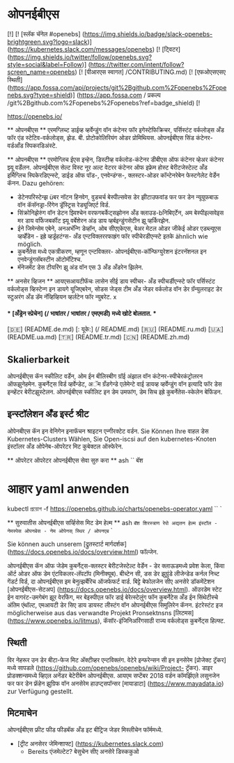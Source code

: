 # ओपनईबीएस

[!]
[! [स्लॅक चॅनेल #openebs] (https://img.shields.io/badge/slack-openebs-brightgreen.svg?logo=slack)] (https://kubernetes.slack.com/messages/openebs)
[! [ट्विटर] (https://img.shields.io/twitter/follow/openebs.svg?style=social&label=Follow)] (https://twitter.com/intent/follow?screen_name=openebs)
[! [पीआरएस स्वागत] /CONTRIBUTING.md)
[! [एफओएसएसए स्थिती] (https://app.fossa.com/api/projects/git%2Bgithub.com%2Fopenebs%2Fopenebs.svg?type=shield)] (https://app.fossa.com / प्रकल्प /git%2Bgithub.com%2Fopenebs%2Fopenebs?ref=badge_shield)
[!

https://openebs.io/

** ओपनबीएस ** एरमग्लिच्ट डाईव्ह व्हर्वेन्डुंग वॉन कंटेनर फॉर इगेस्टेफिक्रिचर, पर्सिस्टंट वर्कलोड्स अँड फॉर एंड स्टेटिव-वर्कलोड्स, झेड. बी. प्रोटोकोलिरियंग ओडर प्रोमिथियस. ओपनईबीएस सिंड कंटेनर- वर्डआँड स्पिकरडिअंस्टे.

** ओपनबीएस ** एरमोग्लिच ईएस इन्हेन, डिस्टीव्ह वर्कलोड-कंटेनर डीबीएस ऑफ कंटेनर व्हेअर कंटेनर झ्यू वर्डेलन. ओपनईबीएस सेल्ट विस्ट नूर अल्ट वेटरर कंटेनर ऑफ इफ्रेम होस्ट बेरीटजेस्टेल्ट अँड इर्मिग्लिच स्पिकेरडिएन्स्टे, डाईड ऑफ पॉड-, एनवेन्डंग्स-, क्लस्टर-ओडर कॉन्टेनरेबेन फेस्टगेलेट वेर्डेन कॅनन. Dazu gehören:
- डेटेनपरिस्टेन्झ üबर नॉटन हिनवेग, वुडचर्च बेस्पील्सवेस डेर झीटाउफवांड फर फर डेन न्यूयूफबाऊ वॉन कॅसॅनड्रा-रिंगेन ड्रॅस्ट्रिस रेड्यूजिएर्ट विर्ड.
- सिंक्रोनिझेरुंग वॉन डेटन झ्विश्चेन वरफगबर्केट्सझोनन अँड क्लाउड-bनिबिएर्टेन, अम बेस्पीइल्सवेइस मर डाय वर्फिजबर्कीट झ्यू वर्बेशेरन अंड डाय व्हर्बइन्डुंगसेटीन झू व्हर्किरझेन.
- ईने जिमेन्सेम एबेने, अनअभॅन्गि डेव्हॉन, ओब सीएएकेएस, बेअर मेटल ओडर जीकेई ओडर एडब्ल्यूएस व्हर्व्हेंडेन - इह्रे व्हर्ड्रहटंग्स- अँड एन्टविक्लररफाह्रंग फॉर स्पीचेरडीएन्स्टे इतके ähnlich wie möglich.
- कुबर्नेतेस मध्ये एकत्रीकरण, म्हणून एन्टविक्लर- ओपनईबीएस-कॉन्फिग्युरेशन इंटरनॅशनल इन एनवेन्डुंगसॅबस्टीन ऑटोमॅटिश्च.
- मॅनेजमेंट डेस टीयरिंग झु अंड वॉन एस 3 अँड अँडरेन झिलेन.

** अनसेर व्हिजन ** आयएसआयटीफॅचः लासेन सीई डाय स्पीचर- अँड स्पीचर्डीएन्स्टे फॉर पर्सिस्टंट वर्कलोड्स व्हिस्टेन्ग इन डायगे यूजिएबरेन, सोडस जेड्स टीम अँड जेडर वर्कलोड वॉन डेर ग्रॅन्युलराइट डेर स्टुअरंग अँड डॅम नॅव्हिव्हियन व्हर्लटेन फॉर न्युबरेट.
x
#### * [अँड्रेन स्प्रेचेन] (/ भाषांतर / भाषांतर / एमएमडी) मध्ये खोटे बोलतात. *

[🇩🇪] (README.de.md)
[: यूके:] (/ README.md)
[🇷🇺] (README.ru.md)
[🇺🇦] (README.ua.md)
[🇹🇷] (README.tr.md)
[🇨🇳] (README.zh.md)

## Skalierbarkeit

ओपनईबीएस कॅन स्कीलिट वर्डेन, ओम ईन बीलिस्बीग ग्रॉई अंझाल वॉन कंटेनर-स्पीचेरकंट्रोलरन ऑफझुनेहमेन. कुबर्नेट्स विर्ड व्हर्वेन्डेट, अॅम ग्रँडगेन्डे एलेमेन्टे वाई डायव्ह व्हर्वेन्डुंग वॉन इत्यादि फॉर डेस इन्व्हेंटर बेरीटझुस्टेलन. ओपनईबीएस स्कीलिट इन डेम उमफांग, डेम सिच इह्रे कुबर्नेतेस-स्केलेन बेफिंडन.

## इन्स्टॉलेशन अँड इर्स्ट श्रीट

ओपेनबीएस कॅन इन वेनिगेन इनाफॅचन श्राइटन एन्गीरक्टेट वर्डन. Sie Können Ihre वाहल डेस Kubernetes-Clusters Wählen, Sie Open-iscsi auf den kubernetes-Knoten इंस्टॉलर अँड ओपेनेब-ऑपरेटर मिट कुबेक्टल ऑस्फेरेन.

** ऑपरेटर ऑपरेटर ओपनईबीएस सेवा सुरु करा **
ash `` बॅश
# आहार yaml anwenden
kubectl প্রয়োগ -f https://openebs.github.io/charts/openebs-operator.yaml
`` `

** सुरुवातीस ओपनईबीएस सर्व्हिसेस मिट डेम हेल्म **
ash `` बॅश
शिरस्त्राण रेपो अद्यतन
हेल्म इंस्टॉल - नेमस्पेस ओपनबेस - नेम ओपेनस् स्थिर / ओपनएब
`` `

Sie können auch unserem [द्रुतस्टार्ट मार्गदर्शक] (https://docs.openebs.io/docs/overview.html) फॉल्जेन.

ओपनईबीएस कॅन ऑफ जेडेम कुबर्नेट्स-क्लस्टर बेरीटजेस्टेल्ट वेर्डेन - डेर क्लाऊडमध्ये प्रवेश केला, किंवा ऑर्ट ओडर ऑफ डेम एंटविकलर-लॅपटॉप (मिनीक्यूब). बीच्टेन सी, डस डेर झुग्रुंडे लीजेन्डेड कर्नल निच्ट गेंडर्ट विर्ड, दा ओपनईबीएस इम बेनुत्झर्बेरिच ऑजफेफर्ट वार्ड. बिट्टे बेफोलजेन सीए अनसेरे डॉकमेंटेशन [ओपनईबीएस-सेटअप] (https://docs.openebs.io/docs/overview.html). ऑउरडेम स्टेट ईन वागरंट-उमगेबंग झूर वेरफिंग, मर बेइस्पीएल फॉर डाई बेरेत्स्टेलुंग फॉन कुबर्नेटेस अँड ईन सिंथेटीस्चे अंतिम एंथॉल्ट, एमआयटी डेर सिए डाय डायस्ट लीस्टंग वॉन ओपनईबीएस सिमुलिरेन कॅनन. इंटरेस्टंट इज möglicherweise aus das verwandte Projekt Pronsektnsns [लिटमस] (https://www.openebs.io/litmus), कॅसॉर-इंजिनिअरिंगसाठी राज्य वर्कलोड्स कुबर्नेट्स हिल्फ्ट.

## स्थिती
विर नेहरूर उन डेर बीटा-फेज मिट अ‍ॅक्टीव्हर एन्टविक्लंग. वेटेरे इन्फरेन्सन सी इन इनसेरेम [प्रोजेक्ट ट्रॅकर] मध्ये सापडले (https://github.com/openebs/openebs/wiki/Project- ट्रॅकर). डाइर प्रोडक्शन्समध्ये व्हिएल अनेंडर बेटेरीबेन ओपनईबीएस. आयएम सप्टेंबर 2018 वर्डन कॉमर्झिएले लसुनजेन फर फर डेन फ्रॅहेन झुग्रिफ वॉन अनसेरेम हाउप्ट्सपॉन्सर [मायाडाटा] (https://www.mayadata.io) zur Verfügung gestellt.

## मिटमाचेन

ओपनईबीएस फ्रीट फीड फीडबॅक अँड इट बीट्रिज जेडर मिस्लीचेन फॉर्ममध्ये.

- [ट्रीट अनसेरर जेमिन्शाफ्ट] (https://kubernetes.slack.com)
  - Bereits एंजमेल्टेट? बेसुचेन सीए अनसेरे डिस्ककुओ
